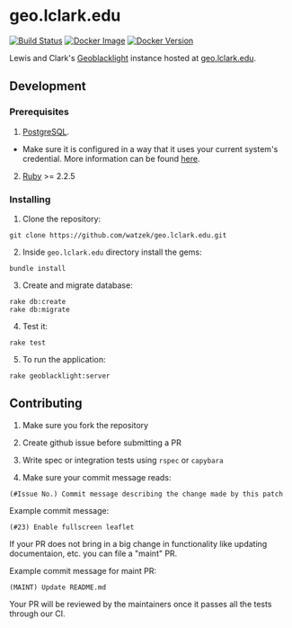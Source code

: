 # geo.lclark.edu

[![Build Status](https://travis-ci.org/watzek/geo.lclark.edu.svg?branch=spec_documentation)](https://travis-ci.org/watzek/geo.lclark.edu)
[![Docker Image](https://images.microbadger.com/badges/image/watzek/geo.lclark.edu.svg)](https://microbadger.com/images/watzek/geo.lclark.edu)
[![Docker Version](https://images.microbadger.com/badges/version/watzek/geo.lclark.edu.svg)](https://microbadger.com/images/watzek/geo.lclark.edu)

Lewis and Clark's [Geoblacklight](http://geoblacklight.org/) instance hosted at [geo.lclark.edu](geo.lclark.edu).

## Development

### Prerequisites

1. [PostgreSQL](https://www.digitalocean.com/community/tutorials/how-to-setup-ruby-on-rails-with-postgres).
  - Make sure it is configured in a way that it uses your current system's credential. More information can be found [here](https://stackoverflow.com/questions/24038316/rails-connects-to-database-without-username-or-password/24039062#24039062).

2. [Ruby](https://www.ruby-lang.org/en/documentation/installation/) >= 2.2.5

### Installing

1. Clone the repository:
```
git clone https://github.com/watzek/geo.lclark.edu.git
```

2. Inside `geo.lclark.edu` directory install the gems:
```
bundle install
```

3. Create and migrate database:
```
rake db:create
rake db:migrate
```

4. Test it:
```
rake test
```

5. To run the application:
```
rake geoblacklight:server
```

## Contributing

1. Make sure you fork the repository

2. Create github issue before submitting a PR

3. Write spec or integration tests using `rspec` or `capybara`

4. Make sure your commit message reads:
```
(#Issue No.) Commit message describing the change made by this patch
```

Example commit message:
```
(#23) Enable fullscreen leaflet
```

If your PR does not bring in a big change in functionality like updating documentaion, etc. you can file a "maint" PR.

Example commit message for maint PR:
```
(MAINT) Update README.md
```

Your PR will be reviewed by the maintainers once it passes all the tests through our CI.
